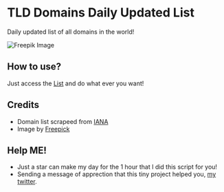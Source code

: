 # TLD Domains Daily Updated List  
Daily updated list of all domains in the world!

![Freepik Image](https://img.freepik.com/free-vector/internet-day-concept-illustration_114360-5349.jpg)

## How to use?

Just access the [List](https://raw.githubusercontent.com/andronasef/tld-domain-names-list/main/domains.text) and do what ever you want! 

## Credits

- Domain list scrapeed from [IANA](https://www.iana.org/domains/root/db) 
- Image by [Freepick](https://www.freepik.com/free-vector/internet-day-concept-illustration_12977788.htm#query=domain&position=19&from_view=search&track=sph)

## Help ME!

- Just a star can make my day for the 1 hour that I did this script for you!
- Sending a message of apprection that this tiny project helped you, [my twitter](https://twitter.com/andronasef).
